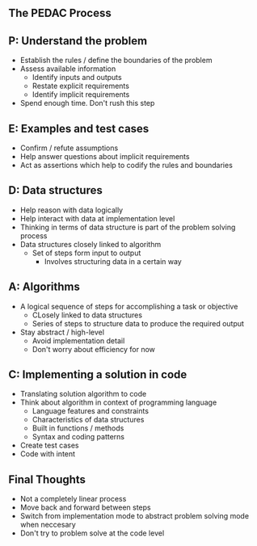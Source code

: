 ## The PEDAC Process

## P: Understand the problem
- Establish the rules / define the boundaries of the problem
- Assess available information
  - Identify inputs and outputs 
  - Restate explicit requirements
  - Identify implicit requirements
- Spend enough time. Don't rush this step

## E: Examples and test cases
- Confirm / refute assumptions
- Help answer questions about implicit requirements
- Act as assertions which help to codify the rules and boundaries

## D: Data structures
- Help reason with data logically
- Help interact with data at implementation level
- Thinking in terms of data structure is part of the problem solving process
- Data structures closely linked to algorithm
  - Set of steps form input to output
    - Involves structuring data in a certain way

## A: Algorithms
- A logical sequence of steps for accomplishing a task or objective
  - CLosely linked to data structures
  - Series of steps to structure data to produce the required output
- Stay abstract / high-level
  - Avoid implementation detail
  - Don't worry about efficiency for now

## C: Implementing a solution in code
- Translating solution algorithm to code
- Think about algorithm in context of programming language
  - Language features and constraints
  - Characteristics of data structures
  - Built in functions / methods
  - Syntax and coding patterns
- Create test cases 
- Code with intent

## Final Thoughts
- Not a completely linear process
- Move back and forward between steps
- Switch from implementation mode to abstract problem solving mode when neccesary
- Don't try to problem solve at the code level

